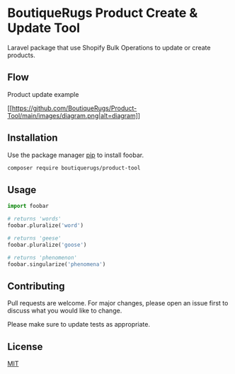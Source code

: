 # BoutiqueRugs Product Create & Update Tool

 Laravel package that use Shopify Bulk Operations to update or create products.

## Flow
Product update example

[[https://github.com/BoutiqueRugs/Product-Tool/main/images/diagram.png|alt=diagram]]




## Installation

Use the package manager [pip](https://pip.pypa.io/en/stable/) to install foobar.

```bash
composer require boutiquerugs/product-tool
```

## Usage

```python
import foobar

# returns 'words'
foobar.pluralize('word')

# returns 'geese'
foobar.pluralize('goose')

# returns 'phenomenon'
foobar.singularize('phenomena')
```

## Contributing
Pull requests are welcome. For major changes, please open an issue first to discuss what you would like to change.

Please make sure to update tests as appropriate.

## License
[MIT](https://choosealicense.com/licenses/mit/)

